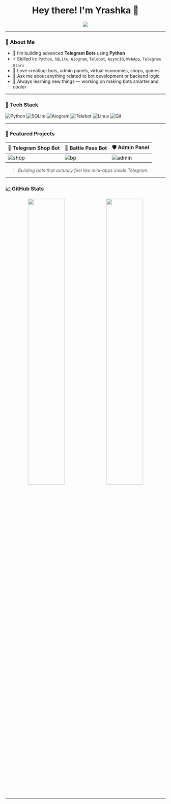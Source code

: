 <h1 align="center">Hey there! I'm Yrashka 👋</h1>

<p align="center">
  <img src="https://readme-typing-svg.herokuapp.com?font=Fira+Code&weight=500&size=25&pause=1000&color=00F7FF&center=true&vCenter=true&width=435&lines=Python+Developer"/>
</p>

---

### 🧠 About Me

- 🔭 I’m building advanced **Telegram Bots** using **Python**  
- ⚡ Skilled in: `Python`, `SQLite`, `Aiogram`, `Telebot`, `AsyncIO`, `WebApp`, `Telegram Stars`
- 🔧 Love creating: bots, admin panels, virtual economies, shops, games
- 💬 Ask me about anything related to bot development or backend logic
- 🎯 Always learning new things — working on making bots smarter and cooler

---

### 🚀 Tech Stack

![Python](https://img.shields.io/badge/-Python-181717?style=for-the-badge&logo=python)
![SQLite](https://img.shields.io/badge/-SQLite-07405E?style=for-the-badge&logo=sqlite)
![Aiogram](https://img.shields.io/badge/-Aiogram-2C2F33?style=for-the-badge&logo=telegram)
![Telebot](https://img.shields.io/badge/-Telebot-229ED9?style=for-the-badge&logo=telegram)
![Linux](https://img.shields.io/badge/-Linux-FCC624?style=for-the-badge&logo=linux)
![Git](https://img.shields.io/badge/-Git-F05032?style=for-the-badge&logo=git)

---

### 🎨 Featured Projects

| 📱 Telegram Shop Bot | 🧩 Battle Pass Bot | 🛡 Admin Panel |
|---------------------|-------------------|----------------|
| ![shop](https://yourcdn.com/gifs/shop.gif) | ![bp](https://yourcdn.com/gifs/battlepass.gif) | ![admin](https://yourcdn.com/gifs/adminpanel.gif) |

> *Building bots that actually feel like mini-apps inside Telegram.*

---

### 📈 GitHub Stats

<p align="center">
  <img src="https://github-readme-stats.vercel.app/api?username=yourusername&show_icons=true&theme=tokyonight&count_private=true" width="48%">
  <img src="https://github-readme-streak-stats.herokuapp.com/?user=yourusername&theme=tokyonight" width="48%">
</p>

---
